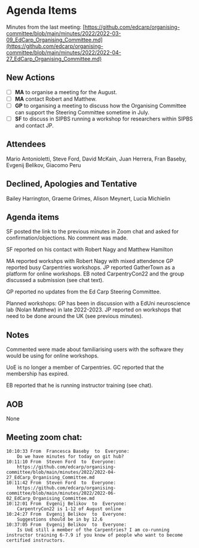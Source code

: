 # Agenda Items

Minutes from the last meeting: [https://github.com/edcarp/organising-committee/blob/main/minutes/2022/2022-03-09_EdCarp_Organising_Committee.md](https://github.com/edcarp/organising-committee/blob/main/minutes/2022/2022-04-27_EdCarp_Organising_Committee.md)

## New Actions

- [ ] **MA** to organise a meeting for the August.
- [ ] **MA** contact Robert and Matthew. 
- [ ] **GP** to organising a meeting to discuss how the Organising Committee can support the Steering Committee sometime in July. 
- [ ] **SF** to discuss in SIPBS running a workshop for researchers within SIPBS and contact JP.

## Attendees

Mario Antonioletti, Steve Ford, David McKain, Juan Herrera, Fran Baseby, Evgenij Belikov, Giacomo Peru

## Declined, Apologies and Tentative 

Bailey Harrington, Graeme Grimes, Alison Meynert, Lucia Michielin


## Agenda items

SF posted the link to the previous minutes in Zoom chat and asked for confirmation/objections. No comment was made.

SF reported on his contact with Robert Nagy and Matthew Hamilton

MA reported workshps with Robert Nagy with mixed attendence
GP reported busy Carpentries workshops.
JP reported GatherTown as a platform for online workshops. 
EB noted CarpentryCon22 and the group discussed a submission (see chat text).


GP reported no updates from the Ed Carp Steering Committee.

Planned workshops: GP has been in discussion with a EdUni neuroscience lab (Nolan Matthew) in late 2022-2023.
JP reported on workshops that need to be done around the UK (see previous minutes).


## Notes 

Commented were made about familiarising users with the software they would be using for online workshops. 

UoE is no longer a member of Carpentries. GC reported that the membership has expired. 

EB reported that he is running instructor training (see chat). 


## AOB

None

## Meeting zoom chat:
```
10:10:33 From  Francesca Baseby  to  Everyone:
	Do we have minutes for today on git hub?
10:11:10 From  Steven Ford  to  Everyone:
	https://github.com/edcarp/organising-committee/blob/main/minutes/2022/2022-04-27_EdCarp_Organising_Committee.md
10:11:42 From  Steven Ford  to  Everyone:
	https://github.com/edcarp/organising-committee/blob/main/minutes/2022/2022-06-02_EdCarp_Organising_Committee.md
10:12:01 From  Evgenij Belikov  to  Everyone:
	CarpentryCon22 is 1-12 of August online
10:24:27 From  Evgenij Belikov  to  Everyone:
	Suggestions should be in by 12.6
10:37:05 From  Evgenij Belikov  to  Everyone:
	Is UoE still a member of the Carpentries? I am co-running instructor training 6-7.9 if you know of people who want to become certified instructors.
```
